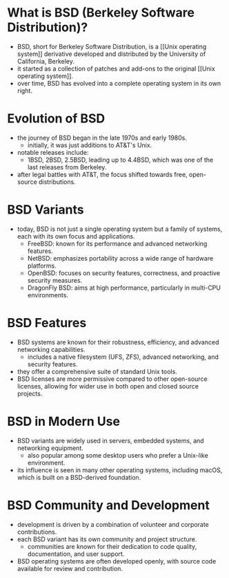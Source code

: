 # What is BSD (Berkeley Software Distribution)?
- BSD, short for Berkeley Software Distribution, is a [[Unix operating system]] derivative developed and distributed by the University of California, Berkeley.
- it started as a collection of patches and add-ons to the original [[Unix operating system]].
- over time, BSD has evolved into a complete operating system in its own right.
# Evolution of BSD
- the journey of BSD began in the late 1970s and early 1980s.
	- initially, it was just additions to AT&T's Unix.
- notable releases include:
	- 1BSD, 2BSD, 2.5BSD, leading up to 4.4BSD, which was one of the last releases from Berkeley.
- after legal battles with AT&T, the focus shifted towards free, open-source distributions.
# BSD Variants
- today, BSD is not just a single operating system but a family of systems, each with its own focus and applications.
	- FreeBSD: known for its performance and advanced networking features.
	- NetBSD: emphasizes portability across a wide range of hardware platforms.
	- OpenBSD: focuses on security features, correctness, and proactive security measures.
	- DragonFly BSD: aims at high performance, particularly in multi-CPU environments.
# BSD Features
- BSD systems are known for their robustness, efficiency, and advanced networking capabilities.
	- includes a native filesystem (UFS, ZFS), advanced networking, and security features.
- they offer a comprehensive suite of standard Unix tools.
- BSD licenses are more permissive compared to other open-source licenses, allowing for wider use in both open and closed source projects.
# BSD in Modern Use
- BSD variants are widely used in servers, embedded systems, and networking equipment.
	- also popular among some desktop users who prefer a Unix-like environment.
- its influence is seen in many other operating systems, including macOS, which is built on a BSD-derived foundation.
# BSD Community and Development
- development is driven by a combination of volunteer and corporate contributions.
- each BSD variant has its own community and project structure.
	- communities are known for their dedication to code quality, documentation, and user support.
- BSD operating systems are often developed openly, with source code available for review and contribution.